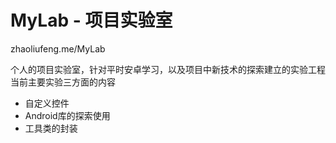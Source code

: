 # MyLab - 项目实验室
zhaoliufeng.me/MyLab

个人的项目实验室，针对平时安卓学习，以及项目中新技术的探索建立的实验工程
当前主要实验三方面的内容

- 自定义控件
- Android库的探索使用
- 工具类的封装
